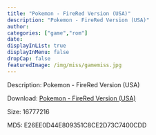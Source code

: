 ```yaml
---
title: "Pokemon - FireRed Version (USA)"
description: "Pokemon - FireRed Version (USA)"
author: 
categories: ["game","rom"]
date: 
displayInList: true
displayInMenu: false
dropCap: false
featuredImage: /img/miss/gamemiss.jpg
---
```


Description: Pokemon - FireRed Version (USA)

Download: <a style="text-decoration:underline;" href="https://mega.nz/#!jCAQFCqC!agC2WEsoqVkRFPtiaq4EvBMsKlhYcndfVofVcHiQIn4" target = "_blank" rel = "nofollow" > Pokemon - FireRed Version (USA)</a>

Size: 16777216

MD5: E26EE0D44E809351C8CE2D73C7400CDD

